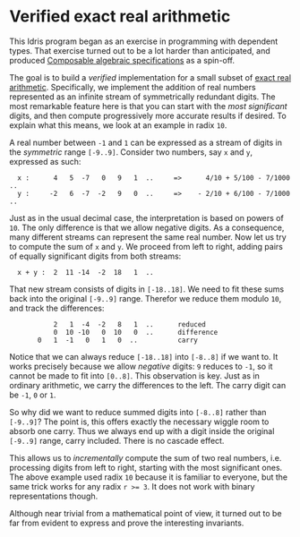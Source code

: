 # Verified exact real arithmetic

This Idris program began as an exercise in programming with dependent
types.  That exercise turned out to be a lot harder than anticipated,
and produced [Composable algebraic
specifications](https://github.com/jeroennoels/verified-exact-real) as
a spin-off.

The goal is to build a _verified_ implementation for a small subset
of [exact real
arithmetic](https://wiki.haskell.org/Exact_real_arithmetic).
Specifically, we implement the addition of real numbers represented as
an infinite stream of symmetrically redundant digits.  The most
remarkable feature here is that you can start with the _most
significant_ digits, and then compute progressively more accurate
results if desired.  To explain what this means, we look at an example
in radix `10`.

A real number between `-1` and `1` can be expressed as a stream of
digits in the _symmetric_ range `[-9..9]`.  Consider two numbers, say
`x` and `y`, expressed as such:

```
  x :      4   5  -7   0   9   1  ..     =>      4/10 + 5/100 - 7/1000 ..
  y :     -2   6  -7  -2   9   0  ..     =>    - 2/10 + 6/100 - 7/1000 ..
```

Just as in the usual decimal case, the interpretation is based on
powers of `10`.  The only difference is that we allow negative digits.
As a consequence, many different streams can represent the same real
number.  Now let us try to compute the sum of `x` and `y`.  We proceed
from left to right, adding pairs of equally significant digits from
both streams:

```
  x + y :  2  11 -14  -2  18   1  ..
```

That new stream consists of digits in `[-18..18]`.  We need to fit
these sums back into the original `[-9..9]` range.  Therefor we
reduce them modulo `10`, and track the differences:

```
           2   1  -4  -2   8   1  ..      reduced
           0  10 -10   0  10   0  ..      difference
       0   1  -1   0   1   0  ..          carry
```

Notice that we can always reduce `[-18..18]` into `[-8..8]` if we want
to.  It works precisely because we allow _negative_ digits: `9`
reduces to `-1`, so it cannot be made to fit into `[0..8]`.  This
observation is key.  Just as in ordinary arithmetic, we carry the
differences to the left.  The carry digit can be `-1`, `0` or `1`.

So why did we want to reduce summed digits into `[-8..8]` rather than
`[-9..9]`?  The point is, this offers exactly the necessary wiggle room
to absorb one carry.  Thus we always end up with a digit inside the
original `[-9..9]` range, carry included.  There is no cascade effect.

This allows us to _incrementally_ compute the sum of two real numbers,
i.e. processing digits from left to right, starting with the most
significant ones.  The above example used radix `10` because it is
familiar to everyone, but the same trick works for any radix `r >= 3`.
It does not work with binary representations though.

Although near trivial from a mathematical point of view, it turned out
to be far from evident to express and prove the interesting
invariants.
